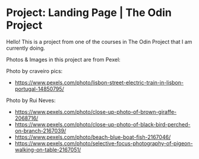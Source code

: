 # Project: Landing Page | The Odin Project

Hello! This is a project from one of the courses in The Odin Project that I am currently doing.

Photos & Images in this project are from Pexel:

Photo by craveiro pics:

- https://www.pexels.com/photo/lisbon-street-electric-train-in-lisbon-portugal-14850795/

Photo by Rui Neves:

- https://www.pexels.com/photo/close-up-photo-of-brown-giraffe-2068716/
- https://www.pexels.com/photo/close-up-photo-of-black-bird-perched-on-branch-2167039/
- https://www.pexels.com/photo/beach-blue-boat-fish-2167046/
- https://www.pexels.com/photo/selective-focus-photography-of-pigeon-walking-on-table-2167051/
